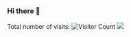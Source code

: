 ### Hi there 👋

<!--
**BinWang28/BinWang28** is a ✨ _special_ ✨ repository because its `README.md` (this file) appears on your GitHub profile.

Here are some ideas to get you started:

- 🔭 I’m currently working on ...
- 🌱 I’m currently learning ...
- 👯 I’m looking to collaborate on ...
- 🤔 I’m looking for help with ...
- 💬 Ask me about ...
- 📫 How to reach me: ...
- 😄 Pronouns: ...
- ⚡ Fun fact: ...
-->


Total number of visits: ![Visitor Count](https://profile-counter.glitch.me/BinWang28/count.svg)
![](https://komarev.com/ghpvc/?username=BinWang28&style=flat-square)

